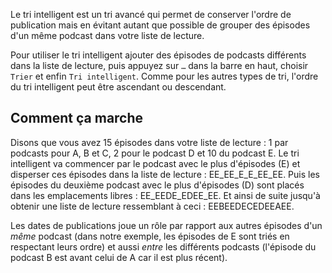 Le tri intelligent est un tri avancé qui permet de conserver l'ordre de publication mais en évitant autant que possible de grouper des épisodes d'un même podcast dans votre liste de lecture.

Pour utiliser le tri intelligent ajouter des épisodes de podcasts différents dans la liste de lecture, puis appuyez sur `…` dans la barre en haut, choisir `Trier` et enfin  `Tri intelligent`. Comme pour les autres types de tri, l'ordre du tri intelligent peut être ascendant ou descendant.

## Comment ça marche

Disons que vous avez 15 épisodes dans votre liste de lecture : 1 par podcasts pour A, B et C, 2 pour le podcast D et 10 du podcast E. Le tri intelligent va commencer par le podcast avec le plus d'épisodes (E) et disperser ces épisodes dans la liste de lecture : EE_EE_E_E_EE_EE. Puis les épisodes du deuxième podcast avec le plus d'épisodes (D) sont placés dans les emplacements libres : EE_EEDE_EDEE_EE. Et ainsi de suite jusqu'à obtenir une liste de lecture ressemblant à ceci : EEBEEDECEDEEAEE.

Les dates de publications joue un rôle par rapport aux autres épisodes d'un *même* podcast (dans notre exemple, les épisodes de E sont triés en respectant leurs ordre) et aussi *entre* les différents podcasts (l'épisode du podcast B est avant celui de A car il est plus récent).
